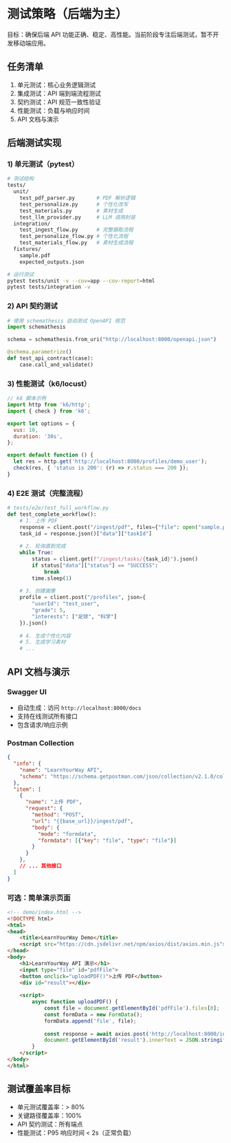 # 测试策略（后端为主）

目标：确保后端 API 功能正确、稳定、高性能。当前阶段专注后端测试，暂不开发移动端应用。

## 任务清单
1. 单元测试：核心业务逻辑测试
2. 集成测试：API 端到端流程测试
3. 契约测试：API 规范一致性验证
4. 性能测试：负载与响应时间
5. API 文档与演示

## 后端测试实现

### 1) 单元测试（pytest）
```bash
# 测试结构
tests/
  unit/
    test_pdf_parser.py       # PDF 解析逻辑
    test_personalize.py      # 个性化改写
    test_materials.py        # 素材生成
    test_llm_provider.py     # LLM 调用封装
  integration/
    test_ingest_flow.py      # 完整摄取流程
    test_personalize_flow.py # 个性化流程
    test_materials_flow.py   # 素材生成流程
  fixtures/
    sample.pdf
    expected_outputs.json

# 运行测试
pytest tests/unit -v --cov=app --cov-report=html
pytest tests/integration -v
```

### 2) API 契约测试
```python
# 使用 schemathesis 自动测试 OpenAPI 规范
import schemathesis

schema = schemathesis.from_uri("http://localhost:8000/openapi.json")

@schema.parametrize()
def test_api_contract(case):
    case.call_and_validate()
```

### 3) 性能测试（k6/locust）
```javascript
// k6 脚本示例
import http from 'k6/http';
import { check } from 'k6';

export let options = {
  vus: 10,
  duration: '30s',
};

export default function () {
  let res = http.get('http://localhost:8000/profiles/demo_user');
  check(res, { 'status is 200': (r) => r.status === 200 });
}
```

### 4) E2E 测试（完整流程）
```python
# tests/e2e/test_full_workflow.py
def test_complete_workflow():
    # 1. 上传 PDF
    response = client.post("/ingest/pdf", files={"file": open("sample.pdf", "rb")})
    task_id = response.json()["data"]["taskId"]
    
    # 2. 轮询直到完成
    while True:
        status = client.get(f"/ingest/tasks/{task_id}").json()
        if status["data"]["status"] == "SUCCESS":
            break
        time.sleep(1)
    
    # 3. 创建画像
    profile = client.post("/profiles", json={
        "userId": "test_user",
        "grade": 5,
        "interests": ["足球", "科学"]
    }).json()
    
    # 4. 生成个性化内容
    # 5. 生成学习素材
    # ...
```

## API 文档与演示

### Swagger UI
- 自动生成：访问 `http://localhost:8000/docs`
- 支持在线测试所有接口
- 包含请求/响应示例

### Postman Collection
```json
{
  "info": {
    "name": "LearnYourWay API",
    "schema": "https://schema.getpostman.com/json/collection/v2.1.0/collection.json"
  },
  "item": [
    {
      "name": "上传 PDF",
      "request": {
        "method": "POST",
        "url": "{{base_url}}/ingest/pdf",
        "body": {
          "mode": "formdata",
          "formdata": [{"key": "file", "type": "file"}]
        }
      }
    },
    // ... 其他接口
  ]
}
```

### 可选：简单演示页面
```html
<!-- demo/index.html -->
<!DOCTYPE html>
<html>
<head>
    <title>LearnYourWay Demo</title>
    <script src="https://cdn.jsdelivr.net/npm/axios/dist/axios.min.js"></script>
</head>
<body>
    <h1>LearnYourWay API 演示</h1>
    <input type="file" id="pdfFile">
    <button onclick="uploadPDF()">上传 PDF</button>
    <div id="result"></div>
    
    <script>
        async function uploadPDF() {
            const file = document.getElementById('pdfFile').files[0];
            const formData = new FormData();
            formData.append('file', file);
            
            const response = await axios.post('http://localhost:8000/ingest/pdf', formData);
            document.getElementById('result').innerText = JSON.stringify(response.data, null, 2);
        }
    </script>
</body>
</html>
```

## 测试覆盖率目标
- 单元测试覆盖率：> 80%
- 关键路径覆盖率：100%
- API 契约测试：所有端点
- 性能测试：P95 响应时间 < 2s（正常负载）


